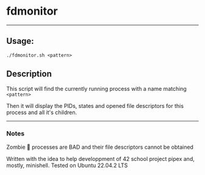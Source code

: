 # fdmonitor

---

## Usage:
`./fdmonitor.sh <pattern>`

## Description

This script will find the currently running process with a name matching `<pattern>`

Then it will display the PIDs, states and opened file descriptors for this process and all it's children.

---

### Notes

Zombie 🧟 processes are BAD and their file descriptors cannot be obtained

Written with the idea to help developpment of 42 school project pipex and, mostly, minishell.
Tested on Ubuntu 22.04.2 LTS
